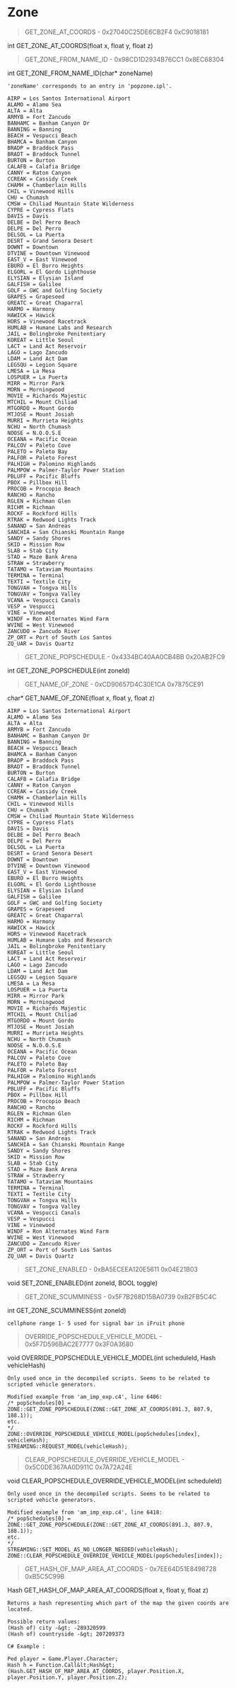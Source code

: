 # Zone

> GET_ZONE_AT_COORDS - 0x27040C25DE6CB2F4 0xC9018181

int GET_ZONE_AT_COORDS(float x, float y, float z)



> GET_ZONE_FROM_NAME_ID - 0x98CD1D2934B76CC1 0x8EC68304

int GET_ZONE_FROM_NAME_ID(char* zoneName)

```
'zoneName' corresponds to an entry in 'popzone.ipl'.

AIRP = Los Santos International Airport
ALAMO = Alamo Sea
ALTA = Alta
ARMYB = Fort Zancudo
BANHAMC = Banham Canyon Dr
BANNING = Banning
BEACH = Vespucci Beach
BHAMCA = Banham Canyon
BRADP = Braddock Pass
BRADT = Braddock Tunnel
BURTON = Burton
CALAFB = Calafia Bridge
CANNY = Raton Canyon
CCREAK = Cassidy Creek
CHAMH = Chamberlain Hills
CHIL = Vinewood Hills
CHU = Chumash
CMSW = Chiliad Mountain State Wilderness
CYPRE = Cypress Flats
DAVIS = Davis
DELBE = Del Perro Beach
DELPE = Del Perro
DELSOL = La Puerta
DESRT = Grand Senora Desert
DOWNT = Downtown
DTVINE = Downtown Vinewood
EAST_V = East Vinewood
EBURO = El Burro Heights
ELGORL = El Gordo Lighthouse
ELYSIAN = Elysian Island
GALFISH = Galilee
GOLF = GWC and Golfing Society
GRAPES = Grapeseed
GREATC = Great Chaparral
HARMO = Harmony
HAWICK = Hawick
HORS = Vinewood Racetrack
HUMLAB = Humane Labs and Research
JAIL = Bolingbroke Penitentiary
KOREAT = Little Seoul
LACT = Land Act Reservoir
LAGO = Lago Zancudo
LDAM = Land Act Dam
LEGSQU = Legion Square
LMESA = La Mesa
LOSPUER = La Puerta
MIRR = Mirror Park
MORN = Morningwood
MOVIE = Richards Majestic
MTCHIL = Mount Chiliad
MTGORDO = Mount Gordo
MTJOSE = Mount Josiah
MURRI = Murrieta Heights
NCHU = North Chumash
NOOSE = N.O.O.S.E
OCEANA = Pacific Ocean
PALCOV = Paleto Cove
PALETO = Paleto Bay
PALFOR = Paleto Forest
PALHIGH = Palomino Highlands
PALMPOW = Palmer-Taylor Power Station
PBLUFF = Pacific Bluffs
PBOX = Pillbox Hill
PROCOB = Procopio Beach
RANCHO = Rancho
RGLEN = Richman Glen
RICHM = Richman
ROCKF = Rockford Hills
RTRAK = Redwood Lights Track
SANAND = San Andreas
SANCHIA = San Chianski Mountain Range
SANDY = Sandy Shores
SKID = Mission Row
SLAB = Stab City
STAD = Maze Bank Arena
STRAW = Strawberry
TATAMO = Tataviam Mountains
TERMINA = Terminal
TEXTI = Textile City
TONGVAH = Tongva Hills
TONGVAV = Tongva Valley
VCANA = Vespucci Canals
VESP = Vespucci
VINE = Vinewood
WINDF = Ron Alternates Wind Farm
WVINE = West Vinewood
ZANCUDO = Zancudo River
ZP_ORT = Port of South Los Santos
ZQ_UAR = Davis Quartz

```

> GET_ZONE_POPSCHEDULE - 0x4334BC40AA0CB4BB 0x20AB2FC9

int GET_ZONE_POPSCHEDULE(int zoneId)



> GET_NAME_OF_ZONE - 0xCD90657D4C30E1CA 0x7875CE91

char* GET_NAME_OF_ZONE(float x, float y, float z)

```
AIRP = Los Santos International Airport
ALAMO = Alamo Sea
ALTA = Alta
ARMYB = Fort Zancudo
BANHAMC = Banham Canyon Dr
BANNING = Banning
BEACH = Vespucci Beach
BHAMCA = Banham Canyon
BRADP = Braddock Pass
BRADT = Braddock Tunnel
BURTON = Burton
CALAFB = Calafia Bridge
CANNY = Raton Canyon
CCREAK = Cassidy Creek
CHAMH = Chamberlain Hills
CHIL = Vinewood Hills
CHU = Chumash
CMSW = Chiliad Mountain State Wilderness
CYPRE = Cypress Flats
DAVIS = Davis
DELBE = Del Perro Beach
DELPE = Del Perro
DELSOL = La Puerta
DESRT = Grand Senora Desert
DOWNT = Downtown
DTVINE = Downtown Vinewood
EAST_V = East Vinewood
EBURO = El Burro Heights
ELGORL = El Gordo Lighthouse
ELYSIAN = Elysian Island
GALFISH = Galilee
GOLF = GWC and Golfing Society
GRAPES = Grapeseed
GREATC = Great Chaparral
HARMO = Harmony
HAWICK = Hawick
HORS = Vinewood Racetrack
HUMLAB = Humane Labs and Research
JAIL = Bolingbroke Penitentiary
KOREAT = Little Seoul
LACT = Land Act Reservoir
LAGO = Lago Zancudo
LDAM = Land Act Dam
LEGSQU = Legion Square
LMESA = La Mesa
LOSPUER = La Puerta
MIRR = Mirror Park
MORN = Morningwood
MOVIE = Richards Majestic
MTCHIL = Mount Chiliad
MTGORDO = Mount Gordo
MTJOSE = Mount Josiah
MURRI = Murrieta Heights
NCHU = North Chumash
NOOSE = N.O.O.S.E
OCEANA = Pacific Ocean
PALCOV = Paleto Cove
PALETO = Paleto Bay
PALFOR = Paleto Forest
PALHIGH = Palomino Highlands
PALMPOW = Palmer-Taylor Power Station
PBLUFF = Pacific Bluffs
PBOX = Pillbox Hill
PROCOB = Procopio Beach
RANCHO = Rancho
RGLEN = Richman Glen
RICHM = Richman
ROCKF = Rockford Hills
RTRAK = Redwood Lights Track
SANAND = San Andreas
SANCHIA = San Chianski Mountain Range
SANDY = Sandy Shores
SKID = Mission Row
SLAB = Stab City
STAD = Maze Bank Arena
STRAW = Strawberry
TATAMO = Tataviam Mountains
TERMINA = Terminal
TEXTI = Textile City
TONGVAH = Tongva Hills
TONGVAV = Tongva Valley
VCANA = Vespucci Canals
VESP = Vespucci
VINE = Vinewood
WINDF = Ron Alternates Wind Farm
WVINE = West Vinewood
ZANCUDO = Zancudo River
ZP_ORT = Port of South Los Santos
ZQ_UAR = Davis Quartz

```

> SET_ZONE_ENABLED - 0xBA5ECEEA120E5611 0x04E21B03

void SET_ZONE_ENABLED(int zoneId, BOOL toggle)



> GET_ZONE_SCUMMINESS - 0x5F7B268D15BA0739 0xB2FB5C4C

int GET_ZONE_SCUMMINESS(int zoneId)

```
cellphone range 1- 5 used for signal bar in iFruit phone
```

> OVERRIDE_POPSCHEDULE_VEHICLE_MODEL - 0x5F7D596BAC2E7777 0x3F0A3680

void OVERRIDE_POPSCHEDULE_VEHICLE_MODEL(int scheduleId, Hash vehicleHash)

```
Only used once in the decompiled scripts. Seems to be related to scripted vehicle generators.

Modified example from 'am_imp_exp.c4', line 6406:
/* popSchedules[0] = ZONE::GET_ZONE_POPSCHEDULE(ZONE::GET_ZONE_AT_COORDS(891.3, 807.9, 188.1));
etc.
*/
ZONE::OVERRIDE_POPSCHEDULE_VEHICLE_MODEL(popSchedules[index], vehicleHash);
STREAMING::REQUEST_MODEL(vehicleHash);
```

> CLEAR_POPSCHEDULE_OVERRIDE_VEHICLE_MODEL - 0x5C0DE367AA0D911C 0x7A72A24E

void CLEAR_POPSCHEDULE_OVERRIDE_VEHICLE_MODEL(int scheduleId)

```
Only used once in the decompiled scripts. Seems to be related to scripted vehicle generators.

Modified example from 'am_imp_exp.c4', line 6418:
/* popSchedules[0] = ZONE::GET_ZONE_POPSCHEDULE(ZONE::GET_ZONE_AT_COORDS(891.3, 807.9, 188.1));
etc.
*/
STREAMING::SET_MODEL_AS_NO_LONGER_NEEDED(vehicleHash);
ZONE::CLEAR_POPSCHEDULE_OVERRIDE_VEHICLE_MODEL(popSchedules[index]);
```

> GET_HASH_OF_MAP_AREA_AT_COORDS - 0x7EE64D51E8498728 0xB5C5C99B

Hash GET_HASH_OF_MAP_AREA_AT_COORDS(float x, float y, float z)

```
Returns a hash representing which part of the map the given coords are located.

Possible return values:
(Hash of) city -&gt; -289320599
(Hash of) countryside -&gt; 207209373

C# Example :

Ped player = Game.Player.Character;
Hash h = Function.Call&lt;Hash&gt;(Hash.GET_HASH_OF_MAP_AREA_AT_COORDS, player.Position.X, player.Position.Y, player.Position.Z);
```

